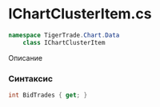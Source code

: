 
# IChartClusterItem.cs
```csharp
namespace TigerTrade.Chart.Data  
    class IChartClusterItem
```

Описание

### Синтаксис
```csharp
int BidTrades { get; }
```
